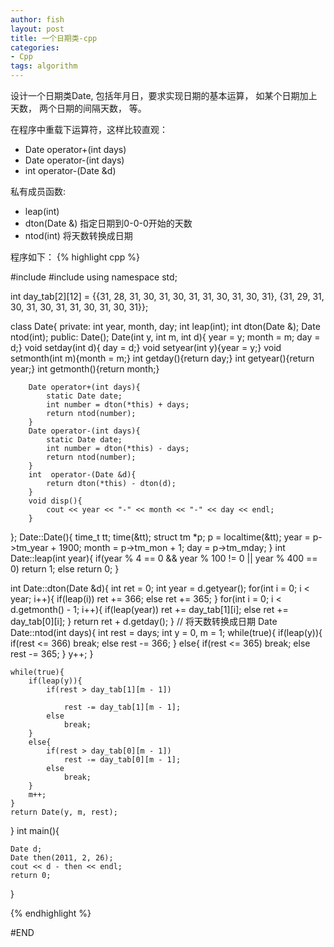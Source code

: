 ```yaml
---
author: fish
layout: post
title: 一个日期类-cpp
categories:
- Cpp 
tags: algorithm
---
```

设计一个日期类Date, 包括年月日，要求实现日期的基本运算， 如某个日期加上天数， 两个日期的间隔天数， 等。

在程序中重载下运算符，这样比较直观：

- Date operator+(int days)
- Date operator-(int days)
- int operator-(Date &d)

私有成员函数:

- leap(int)
- dton(Date &)  指定日期到0-0-0开始的天数
- ntod(int)     将天数转换成日期

<!--more-->
程序如下：
{% highlight cpp %}

#include<iostream>
#include<ctime>
using namespace std;

int day_tab[2][12] = {{31, 28, 31, 30, 31, 30, 31, 31, 30, 31, 30, 31},
                        {31, 29, 31, 30, 31, 30, 31, 31, 30, 31, 30, 31}};

class Date{
    private:
        int year, month, day;
        int leap(int);
        int dton(Date &);
        Date ntod(int);
    public:
        Date();
        Date(int y, int m, int d){ year = y; month = m; day = d;}
        void setday(int d){ day = d;}
        void setyear(int y){year = y;}
        void setmonth(int m){month = m;}
        int getday(){return day;}
        int getyear(){return year;}
        int getmonth(){return month;}

        Date operator+(int days){
            static Date date;
            int number = dton(*this) + days;
            return ntod(number);
        }
        Date operator-(int days){
            static Date date;
            int number = dton(*this) - days;
            return ntod(number);
        }
        int  operator-(Date &d){
            return dton(*this) - dton(d);
        }
        void disp(){
            cout << year << "-" << month << "-" << day << endl;
        }

};
Date::Date(){
    time_t tt;
    time(&tt);
    struct tm *p;
    p = localtime(&tt);
    year = p->tm_year + 1900;
    month = p->tm_mon + 1;
    day = p->tm_mday;
}
int Date::leap(int year){
    if(year % 4 == 0 && year % 100 != 0 || year % 400 == 0)
        return 1;
    else
        return 0;
}

int Date::dton(Date &d){
    int ret = 0;
    int year = d.getyear();
    for(int i = 0; i < year; i++){
        if(leap(i))
            ret += 366;
        else
            ret += 365;
    }
    for(int i = 0; i < d.getmonth() - 1; i++){
        if(leap(year))
            ret += day_tab[1][i];
        else
            ret += day_tab[0][i];
    }
    return ret + d.getday();
}
// 将天数转换成日期
Date Date::ntod(int days){
    int rest = days;
    int y = 0, m = 1;
    while(true){
        if(leap(y)){
            if(rest <= 366)
                break;
            else
                rest -= 366;
        }
        else{
            if(rest <= 365)
                break;
            else
                rest -= 365;
        }
        y++;
    }

    while(true){
        if(leap(y)){
            if(rest > day_tab[1][m - 1])

                rest -= day_tab[1][m - 1];
            else
                break;
        }
        else{
            if(rest > day_tab[0][m - 1])
                rest -= day_tab[0][m - 1];
            else
                break;
        }
        m++;
    }
    return Date(y, m, rest);
}
int main(){

    Date d;
    Date then(2011, 2, 26);
    cout << d - then << endl;
    return 0;
}

{% endhighlight %}

#END

